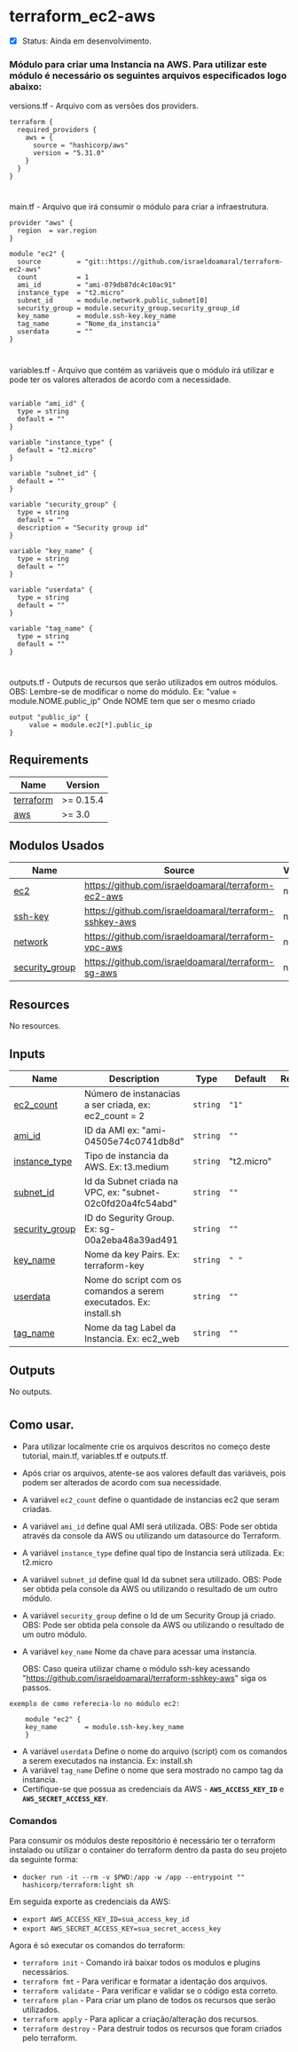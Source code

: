 # terraform_ec2-aws
- [x] Status:  Ainda em desenvolvimento.
###
### Módulo para criar uma Instancia na AWS. Para utilizar este módulo é necessário os seguintes arquivos especificados logo abaixo:

   <summary>versions.tf - Arquivo com as versões dos providers.</summary>

```hcl
terraform {
  required_providers {
    aws = {
      source = "hashicorp/aws"
      version = "5.31.0"
    }
  }
}
```
#
<summary>main.tf - Arquivo que irá consumir o módulo para criar a infraestrutura.</summary>

```hcl
provider "aws" {
  region  = var.region
}

module "ec2" {
  source         = "git::https://github.com/israeldoamaral/terraform-ec2-aws"
  count          = 1
  ami_id         = "ami-079db87dc4c10ac91"
  instance_type  = "t2.micro"
  subnet_id      = module.network.public_subnet[0]
  security_group = module.security_group.security_group_id
  key_name       = module.ssh-key.key_name
  tag_name       = "Nome_da_instancia"
  userdata       = ""
}

```
#
<summary>variables.tf - Arquivo que contém as variáveis que o módulo irá utilizar e pode ter os valores alterados de acordo com a necessidade.</summary>

```hcl

variable "ami_id" {
  type = string
  default = ""
}

variable "instance_type" {
  default = "t2.micro"
}

variable "subnet_id" {
  default = ""
}

variable "security_group" {
  type = string
  default = ""
  description = "Security group id"
}

variable "key_name" {
  type = string
  default = ""
}

variable "userdata" {
  type = string
  default = ""
}

variable "tag_name" {
  type = string
  default = ""
}

```


#
<summary>outputs.tf - Outputs de recursos que serão utilizados em outros módulos. OBS: Lembre-se de modificar o nome do módulo. Ex: "value = module.NOME.public_ip" Onde NOME tem que ser o mesmo criado</summary>

```hcl
output "public_ip" {
     value = module.ec2[*].public_ip
}

```

## Requirements

| Name | Version |
|------|---------|
| <a name="requirement_terraform"></a> [terraform](#requirement\_terraform) | >= 0.15.4 |
| <a name="requirement_aws"></a> [aws](#requirement\_aws) | >= 3.0 |


## Modulos Usados

| Name | Source | Version |
|------|--------|---------|
| <a name="module_ec2"></a> [ec2](#module\_ec2) | https://github.com/israeldoamaral/terraform-ec2-aws | n/a |
| <a name="module_ssh-key"></a> [ssh-key](#module\_ssh-key) | https://github.com/israeldoamaral/terraform-sshkey-aws | n/a |
| <a name="module_network"></a> [network](#module\_network) | https://github.com/israeldoamaral/terraform-vpc-aws | n/a |
<a name="module_security_group"></a> [security_group](#module\_security_group) | https://github.com/israeldoamaral/terraform-sg-aws | n/a |

## Resources

No resources.

## Inputs

| Name | Description | Type | Default | Required |
|------|-------------|------|---------|:--------:|
| <a name="input_ec2_count"></a> [ec2_count](#input\_ec2_count) | Número de instanacias a ser criada, ex: ec2_count = 2 | `string` | `"1"` | yes |
| <a name="input_ami_id"></a> [ami_id](#input\_ami_id) | ID da AMI ex: "ami-04505e74c0741db8d" | `string` | `""` | yes |
| <a name="input_instance_type"></a> [instance_type](#input\_instance_type) | Tipo de instancia da AWS. Ex: t3.medium | `string` | "t2.micro" | yes |
| <a name="input_subnet_id"></a> [subnet_id](#input\_subnet_id) | Id da Subnet criada na VPC, ex: "subnet-02c0fd20a4fc54abd" | `string` | `""` | yes |
| <a name="input_security_group"></a> [security_group](#input\_security_group) | ID do Segurity Group. Ex: sg-00a2eba48a39ad491  | `string` | `""` | no |
| <a name="input_key_name"></a> [key_name](#input\_key_name) | Nome da key Pairs. Ex: terraform-key  | `string` | `" "` | no |
| <a name="input_userdata"></a> [userdata](#input\_userdata) | Nome do script com os comandos a serem executados. Ex: install.sh  | `string` | `""` | no |
| <a name="input_tag_name"></a> [tag_name](#input\_tag_name) | Nome da tag Label da Instancia. Ex: ec2_web  | `string` | `""` | yes |

## Outputs

No outputs.
#
## Como usar.
  - Para utilizar localmente crie os arquivos descritos no começo deste tutorial, main.tf, variables.tf e outputs.tf.
  - Após criar os arquivos, atente-se aos valores default das variáveis, pois podem ser alterados de acordo com sua necessidade. 
  - A variável `ec2_count` define o quantidade de instancias ec2 que seram criadas.
  - A variável `ami_id` define qual AMI será utilizada. OBS: Pode ser obtida através da console da AWS ou utilizando um datasource do Terraform.
  - A variável `instance_type` define qual tipo de Instancia será utilizada. Ex: t2.micro
  - A variável `subnet_id` define qual Id da subnet sera utilizado. OBS: Pode ser obtida pela console da AWS ou utilizando o resultado de um outro módulo.
  - A variável `security_group` define o Id de um Security Group já criado. OBS: Pode ser obtida pela console da AWS ou utilizando o resultado de um outro módulo.
  - A variável `key_name` Nome da chave para acessar uma instancia.
  
     OBS: Caso queira utilizar chame o módulo ssh-key acessando "https://github.com/israeldoamaral/terraform-sshkey-aws" siga os passos.

  ```hcl
  exemplo de como referecia-lo no módulo ec2:
    
      module "ec2" {
      key_name       = module.ssh-key.key_name
      }
  ```
  
  - A variável `userdata` Define o nome do arquivo (script) com os comandos a serem executados na instancia. Ex: install.sh
  - A variável `tag_name` Define o nome que sera mostrado no campo tag da instancia.
  - Certifique-se que possua as credenciais da AWS - **`AWS_ACCESS_KEY_ID`** e **`AWS_SECRET_ACCESS_KEY`**.

### Comandos
Para consumir os módulos deste repositório é necessário ter o terraform instalado ou utilizar o container do terraform dentro da pasta do seu projeto da seguinte forma:

* `docker run -it --rm -v $PWD:/app -w /app --entrypoint "" hashicorp/terraform:light sh` 
    
Em seguida exporte as credenciais da AWS:

* `export AWS_ACCESS_KEY_ID=sua_access_key_id`
* `export AWS_SECRET_ACCESS_KEY=sua_secret_access_key`
    
Agora é só executar os comandos do terraform:

* `terraform init` - Comando irá baixar todos os modulos e plugins necessários.
* `terraform fmt` - Para verificar e formatar a identação dos arquivos.
* `terraform validate` - Para verificar e validar se o código esta correto.
* `terraform plan` - Para criar um plano de todos os recursos que serão utilizados.
* `terraform apply` - Para aplicar a criação/alteração dos recursos. 
* `terraform destroy` - Para destruir todos os recursos que foram criados pelo terraform. 
